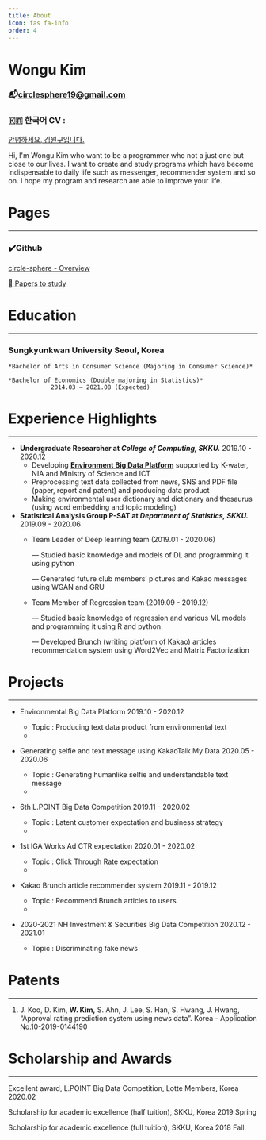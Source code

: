 ```yaml
---
title: About
icon: fas fa-info
order: 4
---
```

<!-- # > **Note**: Add Markdown syntax content to file `_tabs/about.md` and it will show up on this page. -->
# Wongu Kim

### 📬[circlesphere19@gmail.com](mailto:circlesphere19@gmail.com)

### 🇰🇷 한국어 CV :

[안녕하세요, 김원구입니다.](https://www.notion.so/e5ecdf9b69e4454891d0bd787a19c011)

Hi, I'm Wongu Kim who want to be a programmer who not a just one but close to our lives. I want to create and study programs which have become indispensable to daily life such as messenger, recommender system and so on. I hope my program and research are able to improve your life.   

# Pages

---

### ✔️**Github**

[circle-sphere - Overview](https://github.com/circle-sphere)

[📝 Papers to study](https://www.notion.so/be94f7873f45438ab5abc4f3bb2ec87d)

# Education

---

### **Sungkyunkwan University                                                                Seoul, Korea**

    *Bachelor of Arts in Consumer Science (Majoring in Consumer Science)*

    *Bachelor of Economics (Double majoring in Statistics)*                          2014.03 – 2021.08 (Expected)

# Experience Highlights

---

- **Undergraduate Researcher at *College of Computing, SKKU.***                            2019.10 - 2020.12
    - Developing **[Environment Big Data Platform](https://www.bigdata-environment.kr/user/main.do)** supported by K-water, NIA and Ministry of Science and ICT
    - Preprocessing text data collected from news, SNS and PDF file (paper, report and patent) and producing data product
    - Making environmental user dictionary and dictionary and thesaurus (using word embedding and topic modeling)
- **Statistical Analysis Group P-SAT at *Department of Statistics, SKKU.***                2019.09 - 2020.06
    - Team Leader of Deep learning team (2019.01 - 2020.06)

        — Studied basic knowledge and models of DL and programming it using python

        — Generated future club members’ pictures and Kakao messages using WGAN and GRU

    - Team Member of Regression team (2019.09 - 2019.12)

        — Studied basic knowledge of regression and various ML models and programming it using R and python

        — Developed Brunch (writing platform of Kakao) articles recommendation system using Word2Vec and Matrix Factorization

# Projects

---

- Environmental Big Data Platform                                                                         2019.10 - 2020.12
    - Topic : Producing text data product from environmental text
    - 
- Generating selfie and text message using KakaoTalk My Data                            2020.05 - 2020.06
    - Topic : Generating humanlike selfie and understandable text message
    - 

- 6th L.POINT Big Data Competition                                                                      2019.11 - 2020.02
    - Topic : Latent customer expectation and business strategy
    - 
- 1st IGA Works Ad CTR expectation                                                                      2020.01 - 2020.02
    - Topic : Click Through Rate expectation
    - 
- Kakao Brunch article recommender system                                                         2019.11 - 2019.12
    - Topic : Recommend Brunch articles to users
    - 
- 2020-2021 NH Investment & Securities Big Data Competition                           2020.12 - 2021.01
    - Topic : Discriminating fake news

# Patents

---

1. J. Koo, D. Kim, **W. Kim,** S. Ahn, J. Lee, S. Han, S. Hwang, J. Hwang, “Approval rating prediction system using news data”. Korea - Application No.10-2019-0144190

# Scholarship and Awards

---

Excellent award, L.POINT Big Data Competition, Lotte Members, Korea                                   2020.02

Scholarship for academic excellence (half tuition), SKKU, Korea                                         2019 Spring

Scholarship for academic excellence (full tuition), SKKU, Korea                                              2018 Fall
